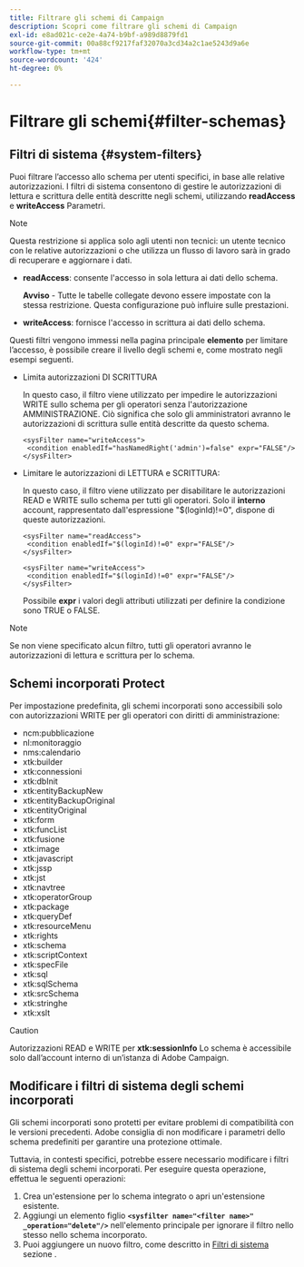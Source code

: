 ```yaml
---
title: Filtrare gli schemi di Campaign
description: Scopri come filtrare gli schemi di Campaign
exl-id: e8ad021c-ce2e-4a74-b9bf-a989d8879fd1
source-git-commit: 00a88cf9217faf32070a3cd34a2c1ae5243d9a6e
workflow-type: tm+mt
source-wordcount: '424'
ht-degree: 0%

---
```


# Filtrare gli schemi{#filter-schemas}

## Filtri di sistema {#system-filters}

Puoi filtrare l’accesso allo schema per utenti specifici, in base alle relative autorizzazioni. I filtri di sistema consentono di gestire le autorizzazioni di lettura e scrittura delle entità descritte negli schemi, utilizzando **readAccess** e **writeAccess** Parametri.

>[!NOTE]
>
>Questa restrizione si applica solo agli utenti non tecnici: un utente tecnico con le relative autorizzazioni o che utilizza un flusso di lavoro sarà in grado di recuperare e aggiornare i dati.

* **readAccess**: consente l&#39;accesso in sola lettura ai dati dello schema.

   **Avviso** - Tutte le tabelle collegate devono essere impostate con la stessa restrizione. Questa configurazione può influire sulle prestazioni.

* **writeAccess**: fornisce l&#39;accesso in scrittura ai dati dello schema.

Questi filtri vengono immessi nella pagina principale **elemento** per limitare l’accesso, è possibile creare il livello degli schemi e, come mostrato negli esempi seguenti.

* Limita autorizzazioni DI SCRITTURA

   In questo caso, il filtro viene utilizzato per impedire le autorizzazioni WRITE sullo schema per gli operatori senza l&#39;autorizzazione AMMINISTRAZIONE. Ciò significa che solo gli amministratori avranno le autorizzazioni di scrittura sulle entità descritte da questo schema.

   ```
   <sysFilter name="writeAccess">      
    <condition enabledIf="hasNamedRight('admin')=false" expr="FALSE"/>    
   </sysFilter>
   ```

* Limitare le autorizzazioni di LETTURA e SCRITTURA:

   In questo caso, il filtro viene utilizzato per disabilitare le autorizzazioni READ e WRITE sullo schema per tutti gli operatori. Solo il **interno** account, rappresentato dall&#39;espressione &quot;$(loginId)!=0&quot;, dispone di queste autorizzazioni.

   ```
   <sysFilter name="readAccess"> 
    <condition enabledIf="$(loginId)!=0" expr="FALSE"/>
   </sysFilter>
   
   <sysFilter name="writeAccess">  
    <condition enabledIf="$(loginId)!=0" expr="FALSE"/>
   </sysFilter>
   ```

   Possibile **expr** i valori degli attributi utilizzati per definire la condizione sono TRUE o FALSE.

>[!NOTE]
>
>Se non viene specificato alcun filtro, tutti gli operatori avranno le autorizzazioni di lettura e scrittura per lo schema.

## Schemi incorporati Protect

Per impostazione predefinita, gli schemi incorporati sono accessibili solo con autorizzazioni WRITE per gli operatori con diritti di amministrazione:

* ncm:pubblicazione
* nl:monitoraggio
* nms:calendario
* xtk:builder
* xtk:connessioni
* xtk:dbInit
* xtk:entityBackupNew
* xtk:entityBackupOriginal
* xtk:entityOriginal
* xtk:form
* xtk:funcList
* xtk:fusione
* xtk:image
* xtk:javascript
* xtk:jssp
* xtk:jst
* xtk:navtree
* xtk:operatorGroup
* xtk:package
* xtk:queryDef
* xtk:resourceMenu
* xtk:rights
* xtk:schema
* xtk:scriptContext
* xtk:specFile
* xtk:sql
* xtk:sqlSchema
* xtk:srcSchema
* xtk:stringhe
* xtk:xslt

>[!CAUTION]
>
>Autorizzazioni READ e WRITE per **xtk:sessionInfo** Lo schema è accessibile solo dall’account interno di un’istanza di Adobe Campaign.

## Modificare i filtri di sistema degli schemi incorporati

Gli schemi incorporati sono protetti per evitare problemi di compatibilità con le versioni precedenti. Adobe consiglia di non modificare i parametri dello schema predefiniti per garantire una protezione ottimale.

Tuttavia, in contesti specifici, potrebbe essere necessario modificare i filtri di sistema degli schemi incorporati. Per eseguire questa operazione, effettua le seguenti operazioni:

1. Crea un&#39;estensione per lo schema integrato o apri un&#39;estensione esistente.
1. Aggiungi un elemento figlio **`<sysfilter name="<filter name>" _operation="delete"/>`** nell&#39;elemento principale per ignorare il filtro nello stesso nello schema incorporato.
1. Puoi aggiungere un nuovo filtro, come descritto in [Filtri di sistema](#system-filters) sezione .
